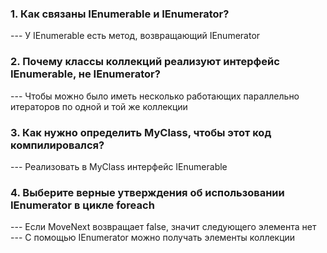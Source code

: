 <h3>1. Как связаны IEnumerable и IEnumerator?</h3>
--- У IEnumerable есть метод, возвращающий IEnumerator

<h3>2. Почему классы коллекций реализуют интерфейс IEnumerable, не IEnumerator?</h3>
--- Чтобы можно было иметь несколько работающих параллельно итераторов по одной и той же коллекции

<h3>3. Как нужно определить MyClass, чтобы этот код компилировался?</h3>
--- Реализовать в MyClass интерфейс IEnumerable

<h3>4. Выберите верные утверждения об использовании IEnumerator в цикле foreach</h3>
--- Если MoveNext возвращает false, значит следующего элемента нет<br>
--- С помощью IEnumerator можно получать элементы коллекции